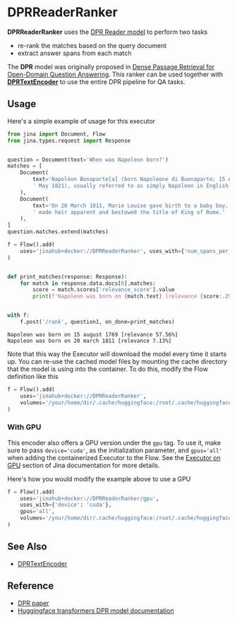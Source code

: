 # DPRReaderRanker

**DPRReaderRanker** uses the [DPR Reader model](https://huggingface.co/transformers/model_doc/dpr.html) to perform two tasks

- re-rank the matches based on the query document
- extract answer spans from each match


The **DPR** model was originally proposed in [Dense Passage Retrieval for Open-Domain Question Answering](https://arxiv.org/abs/2004.04906). This ranker can be used together with **[DPRTextEncoder](https://hub.jina.ai/executor/awl0jxog)** to use the entire
DPR pipeline for QA tasks.

## Usage

Here's a simple example of usage for this executor

```python
from jina import Document, Flow
from jina.types.request import Response


question = Document(text='When was Napoleon born?')
matches = [
    Document(
        text='Napoléon Bonaparte[a] (born Napoleone di Buonaparte; 15 August 1769 – 5'
        ' May 1821), usually referred to as simply Napoleon in English'
    ),
    Document(
        text='On 20 March 1811, Marie Louise gave birth to a baby boy, whom Napoleon'
        ' made heir apparent and bestowed the title of King of Rome.'
    ),
]
question.matches.extend(matches)

f = Flow().add(
    uses='jinahub+docker://DPRReaderRanker', uses_with={'num_spans_per_match': 1}
)


def print_matches(response: Response):
    for match in response.data.docs[0].matches:
        score = match.scores['relevance_score'].value
        print(f'Napoleon was born on {match.text} [relevance {score:.2%}]')


with f:
    f.post('/rank', question1, on_done=print_matches)
```

```console
Napoleon was born on 15 august 1769 [relevance 57.56%]
Napoleon was born on 20 march 1811 [relevance 7.13%]
```

Note that this way the Executor will download the model every time it starts up. You can
re-use the cached model files by mounting the cache directory that the model is using
into the container. To do this, modify the Flow definition like this

```python
f = Flow().add(
    uses='jinahub+docker://DPRReaderRanker',
    volumes='/your/home/dir/.cache/huggingface:/root/.cache/huggingface'
)
```

### With GPU

This encoder also offers a GPU version under the `gpu` tag. To use it, make sure to pass `device='cuda'`, as the initialization parameter, and `gpus='all'` when adding the containerized Executor to the Flow. See the [Executor on GPU](https://docs.jina.ai/tutorials/gpu-executor/) section of Jina documentation for more details.

Here's how you would modify the example above to use a GPU

```python
f = Flow().add(
    uses='jinahub+docker://DPRReaderRanker/gpu',
    uses_with={'device': 'cuda'},
    gpus='all',
    volumes='/your/home/dir/.cache/huggingface:/root/.cache/huggingface' 
)
```

## See Also
- [DPRTextEncoder](https://hub.jina.ai/executor/awl0jxog)

## Reference

- [DPR paper](https://arxiv.org/abs/2004.04906)
- [Huggingface transformers DPR model documentation](https://huggingface.co/transformers/model_doc/dpr.html)
